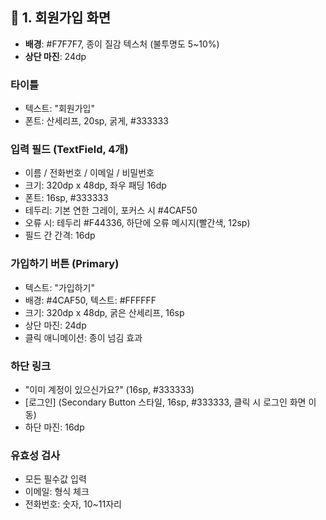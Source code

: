 ## 📱 1. 회원가입 화면

- **배경**: #F7F7F7, 종이 질감 텍스처 (불투명도 5~10%)
- **상단 마진**: 24dp

### 타이틀
- 텍스트: "회원가입"
- 폰트: 산세리프, 20sp, 굵게, #333333

### 입력 필드 (TextField, 4개)
- 이름 / 전화번호 / 이메일 / 비밀번호
- 크기: 320dp x 48dp, 좌우 패딩 16dp
- 폰트: 16sp, #333333
- 테두리: 기본 연한 그레이, 포커스 시 #4CAF50
- 오류 시: 테두리 #F44336, 하단에 오류 메시지(빨간색, 12sp)
- 필드 간 간격: 16dp

### 가입하기 버튼 (Primary)
- 텍스트: "가입하기"
- 배경: #4CAF50, 텍스트: #FFFFFF
- 크기: 320dp x 48dp, 굵은 산세리프, 16sp
- 상단 마진: 24dp
- 클릭 애니메이션: 종이 넘김 효과

### 하단 링크
- "이미 계정이 있으신가요?" (16sp, #333333)
- [로그인] (Secondary Button 스타일, 16sp, #333333, 클릭 시 로그인 화면 이동)
- 하단 마진: 16dp

### 유효성 검사
- 모든 필수값 입력
- 이메일: 형식 체크
- 전화번호: 숫자, 10~11자리
